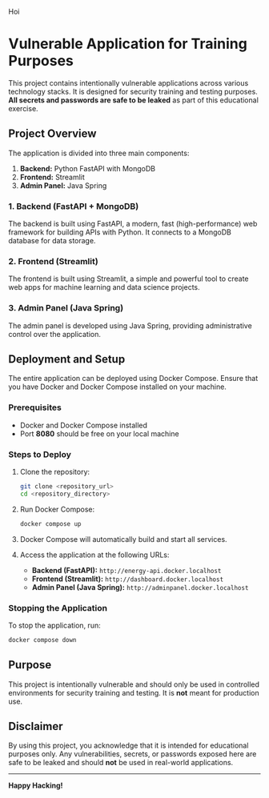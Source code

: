 Hoi

# Vulnerable Application for Training Purposes

This project contains intentionally vulnerable applications across various technology stacks. It is designed for security training and testing purposes. **All secrets and passwords are safe to be leaked** as part of this educational exercise.

## Project Overview

The application is divided into three main components:

1. **Backend:** Python FastAPI with MongoDB
2. **Frontend:** Streamlit
3. **Admin Panel:** Java Spring

### 1. Backend (FastAPI + MongoDB)
The backend is built using FastAPI, a modern, fast (high-performance) web framework for building APIs with Python. It connects to a MongoDB database for data storage.

### 2. Frontend (Streamlit)
The frontend is built using Streamlit, a simple and powerful tool to create web apps for machine learning and data science projects.

### 3. Admin Panel (Java Spring)
The admin panel is developed using Java Spring, providing administrative control over the application.

## Deployment and Setup

The entire application can be deployed using Docker Compose. Ensure that you have Docker and Docker Compose installed on your machine.

### Prerequisites

- Docker and Docker Compose installed
- Port **8080** should be free on your local machine

### Steps to Deploy

1. Clone the repository:
    ```bash
    git clone <repository_url>
    cd <repository_directory>
    ```

2. Run Docker Compose:
    ```bash
    docker compose up
    ```

3. Docker Compose will automatically build and start all services.

4. Access the application at the following URLs:
    - **Backend (FastAPI):** `http://energy-api.docker.localhost`
    - **Frontend (Streamlit):** `http://dashboard.docker.localhost`
    - **Admin Panel (Java Spring):** `http://adminpanel.docker.localhost`

### Stopping the Application

To stop the application, run:
```bash
docker compose down
```

## Purpose

This project is intentionally vulnerable and should only be used in controlled environments for security training and testing. It is **not** meant for production use.

## Disclaimer

By using this project, you acknowledge that it is intended for educational purposes only. Any vulnerabilities, secrets, or passwords exposed here are safe to be leaked and should **not** be used in real-world applications.

---

**Happy Hacking!**